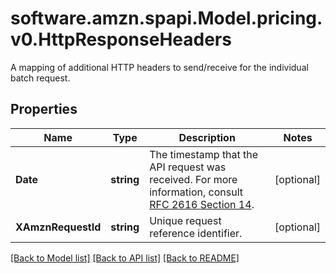 # software.amzn.spapi.Model.pricing.v0.HttpResponseHeaders
A mapping of additional HTTP headers to send/receive for the individual batch request.

## Properties

Name | Type | Description | Notes
------------ | ------------- | ------------- | -------------
**Date** | **string** | The timestamp that the API request was received.  For more information, consult [RFC 2616 Section 14](https://www.w3.org/Protocols/rfc2616/rfc2616-sec14.html). | [optional] 
**XAmznRequestId** | **string** | Unique request reference identifier. | [optional] 

[[Back to Model list]](../README.md#documentation-for-models) [[Back to API list]](../README.md#documentation-for-api-endpoints) [[Back to README]](../README.md)

